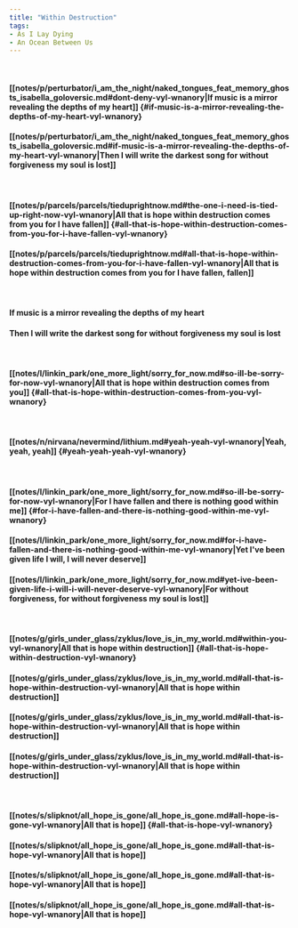 ```yaml
---
title: "Within Destruction"
tags:
- As I Lay Dying
- An Ocean Between Us
---
```

&nbsp;
#### [[notes/p/perturbator/i_am_the_night/naked_tongues_feat_memory_ghosts_isabella_goloversic.md#dont-deny-vyl-wnanory|If music is a mirror revealing the depths of my heart]] {#if-music-is-a-mirror-revealing-the-depths-of-my-heart-vyl-wnanory}
#### [[notes/p/perturbator/i_am_the_night/naked_tongues_feat_memory_ghosts_isabella_goloversic.md#if-music-is-a-mirror-revealing-the-depths-of-my-heart-vyl-wnanory|Then I will write the darkest song for without forgiveness my soul is lost]]
&nbsp;
#### [[notes/p/parcels/parcels/tieduprightnow.md#the-one-i-need-is-tied-up-right-now-vyl-wnanory|All that is hope within destruction comes from you for I have fallen]] {#all-that-is-hope-within-destruction-comes-from-you-for-i-have-fallen-vyl-wnanory}
#### [[notes/p/parcels/parcels/tieduprightnow.md#all-that-is-hope-within-destruction-comes-from-you-for-i-have-fallen-vyl-wnanory|All that is hope within destruction comes from you for I have fallen, fallen]]
&nbsp;
#### If music is a mirror revealing the depths of my heart
#### Then I will write the darkest song for without forgiveness my soul is lost
&nbsp;
#### [[notes/l/linkin_park/one_more_light/sorry_for_now.md#so-ill-be-sorry-for-now-vyl-wnanory|All that is hope within destruction comes from you]] {#all-that-is-hope-within-destruction-comes-from-you-vyl-wnanory}
&nbsp;
#### [[notes/n/nirvana/nevermind/lithium.md#yeah-yeah-vyl-wnanory|Yeah, yeah, yeah]] {#yeah-yeah-yeah-vyl-wnanory}
&nbsp;
#### [[notes/l/linkin_park/one_more_light/sorry_for_now.md#so-ill-be-sorry-for-now-vyl-wnanory|For I have fallen and there is nothing good within me]] {#for-i-have-fallen-and-there-is-nothing-good-within-me-vyl-wnanory}
#### [[notes/l/linkin_park/one_more_light/sorry_for_now.md#for-i-have-fallen-and-there-is-nothing-good-within-me-vyl-wnanory|Yet I've been given life I will, I will never deserve]]
#### [[notes/l/linkin_park/one_more_light/sorry_for_now.md#yet-ive-been-given-life-i-will-i-will-never-deserve-vyl-wnanory|For without forgiveness, for without forgiveness my soul is lost]]
&nbsp;
#### [[notes/g/girls_under_glass/zyklus/love_is_in_my_world.md#within-you-vyl-wnanory|All that is hope within destruction]] {#all-that-is-hope-within-destruction-vyl-wnanory}
#### [[notes/g/girls_under_glass/zyklus/love_is_in_my_world.md#all-that-is-hope-within-destruction-vyl-wnanory|All that is hope within destruction]]
#### [[notes/g/girls_under_glass/zyklus/love_is_in_my_world.md#all-that-is-hope-within-destruction-vyl-wnanory|All that is hope within destruction]]
#### [[notes/g/girls_under_glass/zyklus/love_is_in_my_world.md#all-that-is-hope-within-destruction-vyl-wnanory|All that is hope within destruction]]
&nbsp;
#### [[notes/s/slipknot/all_hope_is_gone/all_hope_is_gone.md#all-hope-is-gone-vyl-wnanory|All that is hope]] {#all-that-is-hope-vyl-wnanory}
#### [[notes/s/slipknot/all_hope_is_gone/all_hope_is_gone.md#all-that-is-hope-vyl-wnanory|All that is hope]]
#### [[notes/s/slipknot/all_hope_is_gone/all_hope_is_gone.md#all-that-is-hope-vyl-wnanory|All that is hope]]
#### [[notes/s/slipknot/all_hope_is_gone/all_hope_is_gone.md#all-that-is-hope-vyl-wnanory|All that is hope]]
